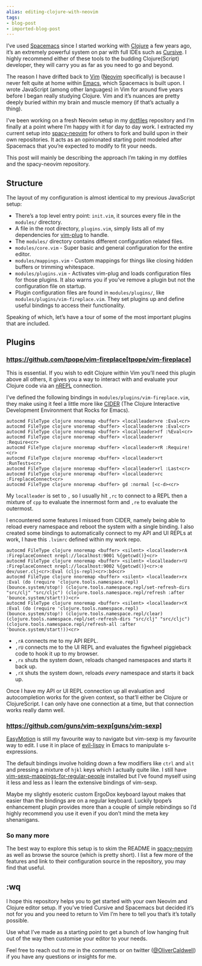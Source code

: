 ```yaml
---
alias: editing-clojure-with-neovim
tags:
- blog-post
- imported-blog-post
---
```



I’ve used [Spacemacs](http://spacemacs.org/) since I started working with [Clojure](https://clojure.org/) a few years ago, it’s an extremely powerful system on par with full IDEs such as [Cursive](https://cursive-ide.com/).
I highly recommend either of these tools to the budding Clojure(Script) developer, they will carry you as far as you need to go and beyond.

The reason I have drifted back to [Vim](https://www.vim.org/) ([Neovim](https://neovim.io/) specifically) is because I never felt quite at home within [Emacs](https://www.gnu.org/software/emacs/), which Spacemacs is built upon.
I wrote JavaScript (among other languages) in Vim for around five years before I began really studying Clojure.
Vim and it’s nuances are pretty deeply buried within my brain and muscle memory (if that’s actually a thing).

I’ve been working on a fresh Neovim setup in my [dotfiles](https://github.com/Olical/dotfiles) repository and I’m finally at a point where I’m happy with it for day to day work.
I extracted my current setup into [spacy-neovim](https://github.com/Olical/spacy-neovim) for others to fork and build upon in their own repositories.
It acts as an opinionated starting point modeled after Spacemacs that you’re expected to modify to fit your needs.

This post will mainly be describing the approach I’m taking in my dotfiles and the spacy-neovim repository.

## Structure

The layout of my configuration is almost identical to my previous JavaScript setup:

* There’s a top level entry point: `init.vim`, it sources every file in the `modules/` directory.
* A file in the root directory, `plugins.vim`, simply lists all of my dependencies for [vim-plug](https://github.com/junegunn/vim-plug) to handle.
* The `modules/` directory contains different configuration related files.
* `modules/core.vim` - Super basic and general configuration for the entire editor.
* `modules/mappings.vim` - Custom mappings for things like closing hidden buffers or trimming whitespace.
* `modules/plugins.vim` - Activates vim-plug and loads configuration files for those plugins.
It also warns you if you’ve remove a plugin but not the configuration file on startup.
* Plugin configuration files are found in `modules/plugins/`, like `modules/plugins/vim-fireplace.vim`.
They set plugins up and define useful bindings to access their functionality.

Speaking of which, let’s have a tour of some of the most important plugins that are included.

## Plugins

### https://github.com/tpope/vim-fireplace[tpope/vim-fireplace]

This is essential.
If you wish to edit Clojure within Vim you’ll need this plugin above all others, it gives you a way to interact with and evaluate your Clojure code via an [nREPL](https://github.com/clojure-emacs/cider-nrepl) connection.

I’ve defined the following bindings in `modules/plugins/vim-fireplace.vim`, they make using it feel a little more like [CIDER](https://github.com/clojure-emacs/cider) (The Clojure Interactive Development Environment that Rocks for Emacs).

```viml
autocmd FileType clojure nnoremap <buffer> <localleader>re :Eval<cr>
autocmd FileType clojure vnoremap <buffer> <localleader>re :Eval<cr>
autocmd FileType clojure nnoremap <buffer> <localleader>rf :%Eval<cr>
autocmd FileType clojure nnoremap <buffer> <localleader>rr :Require<cr>
autocmd FileType clojure nnoremap <buffer> <localleader>rR :Require!<cr>
autocmd FileType clojure nnoremap <buffer> <localleader>rt :RunTests<cr>
autocmd FileType clojure nnoremap <buffer> <localleader>rl :Last<cr>
autocmd FileType clojure nnoremap <buffer> <localleader>rc :FireplaceConnect<cr>
autocmd FileType clojure nnoremap <buffer> gd :normal [<c-d><cr>
```

My `localleader` is set to `,` so I usually hit `,rc` to connect to a REPL then a mixture of `cpp` to evaluate the innermost form and `,re` to evaluate the outermost.

I encountered some features I missed from CIDER, namely being able to reload every namespace and reboot the system with a single binding.
I also created some bindings to automatically connect to my API and UI REPLs at work, I have this `.lvimrc` defined within my work repo.

```viml
autocmd FileType clojure nnoremap <buffer> <silent> <localleader>rA :FireplaceConnect nrepl://localhost:9001 %{getcwd()}<cr>
autocmd FileType clojure nnoremap <buffer> <silent> <localleader>rU :FireplaceConnect nrepl://localhost:9002 %{getcwd()}<cr>:e dev/user.clj<cr>:Eval (cljs-repl)<cr>:bd<cr>
autocmd FileType clojure nnoremap <buffer> <silent> <localleader>rx :Eval (do (require 'clojure.tools.namespace.repl) (bounce.system/stop!) (clojure.tools.namespace.repl/set-refresh-dirs "src/clj" "src/cljc") (clojure.tools.namespace.repl/refresh :after 'bounce.system/start!))<cr>
autocmd FileType clojure nnoremap <buffer> <silent> <localleader>rX :Eval (do (require 'clojure.tools.namespace.repl) (bounce.system/stop!) (clojure.tools.namespace.repl/clear) (clojure.tools.namespace.repl/set-refresh-dirs "src/clj" "src/cljc") (clojure.tools.namespace.repl/refresh-all :after 'bounce.system/start!))<cr>
```

* `,rA` connects me to my API REPL.
* `,rU` connects me to the UI REPL and evaluates the figwheel piggieback code to hook it up to my browser.
* `,rx` shuts the system down, reloads changed namespaces and starts it back up.
* `,rX` shuts the system down, reloads _every_ namespace and starts it back up.

Once I have my API or UI REPL connection up all evaluation and autocompletion works for the given context, so that’ll either be Clojure or ClojureScript.
I can only have one connection at a time, but that connection works really damn well.

### https://github.com/guns/vim-sexp[guns/vim-sexp]

[EasyMotion](https://github.com/easymotion/vim-easymotion) is still my favourite way to navigate but vim-sexp is my favourite way to edit.
I use it in place of [evil-lispy](https://github.com/sp3ctum/evil-lispy) in Emacs to manipulate s-expressions.

The default bindings involve holding down a few modifiers like `ctrl` and `alt` and pressing a mixture of `hjkl` keys which I actually quite like.
I still have [vim-sexp-mappings-for-regular-people](https://github.com/tpope/vim-sexp-mappings-for-regular-people) installed but I’ve found myself using it less and less as I learn the extensive bindings of vim-sexp.

Maybe my slightly esoteric custom ErgoDox keyboard layout makes that easier than the bindings are on a regular keyboard.
Luckily tpope’s enhancement plugin provides more than a couple of simple rebindings so I’d highly recommend you use it even if you don’t mind the meta key shenanigans.

### So many more

The best way to explore this setup is to skim the README in [spacy-neovim](https://github.com/Olical/spacy-neovim) as well as browse the source (which is pretty short).
I list a few more of the features and link to their configuration source in the repository, you may find that useful.

## :wq

I hope this repository helps you to get started with your own Neovim and Clojure editor setup.
If you’ve tried Cursive and Spacemacs but decided it’s not for you and you need to return to Vim I’m here to tell you that’s it’s totally possible.

Use what I’ve made as a starting point to get a bunch of low hanging fruit out of the way then customise your editor to your needs.

Feel free to reach out to me in the comments or on twitter ([@OliverCaldwell](https://twitter.com/OliverCaldwell)) if you have any questions or insights for me.
